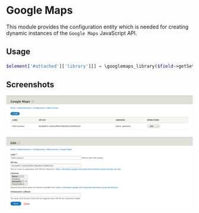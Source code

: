 # Google Maps

This module provides the configuration entity which is needed for creating dynamic instances of the `Google Maps` JavaScript API.

## Usage

```php
$element['#attached']['library'][] = \googlemaps_library($field->getSetting('googlemaps_library'));
```

## Screenshots

![Instances overview](docs/screenshots/collection.png)
![Edit form](docs/screenshots/edit-form.png)
